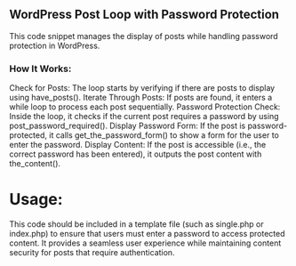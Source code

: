 
## WordPress Post Loop with Password Protection
This code snippet manages the display of posts while handling password protection in WordPress.

### How It Works:
Check for Posts: The loop starts by verifying if there are posts to display using have_posts().
Iterate Through Posts: If posts are found, it enters a while loop to process each post sequentially.
Password Protection Check: Inside the loop, it checks if the current post requires a password by using post_password_required().
Display Password Form: If the post is password-protected, it calls get_the_password_form() to show a form for the user to enter the password.
Display Content: If the post is accessible (i.e., the correct password has been entered), it outputs the post content with the_content().

# Usage:
This code should be included in a template file (such as single.php or index.php) to ensure that users must enter a password to access protected content. It provides a seamless user experience while maintaining content security for posts that require authentication.

